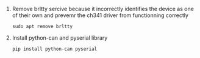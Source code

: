 1. Remove brltty sercive because it incorrectly identifies the device as one of their own and prevemr the ch341 driver from functionning correctly
    ```
    sudo apt remove brltty
    ```
    
2. Install python-can and pyserial library
    ```bash
    pip install python-can pyserial
    ```